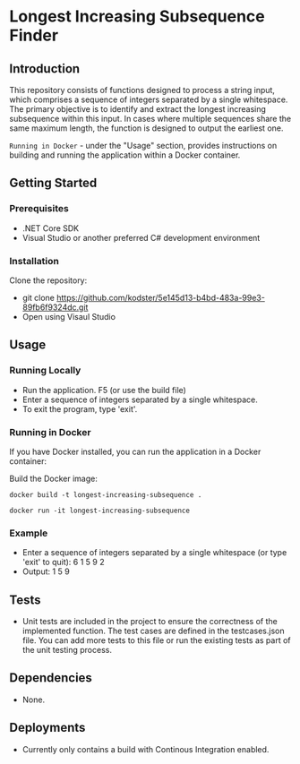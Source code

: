 # Longest Increasing Subsequence Finder

## Introduction

This repository consists of functions designed to process a string input, which comprises a sequence of integers separated by a single whitespace. The primary objective is to identify and extract the longest increasing subsequence within this input. In cases where multiple sequences share the same maximum length, the function is designed to output the earliest one.

`Running in Docker`  - under the "Usage" section, provides instructions on building and running the application within a Docker container.


## Getting Started

### Prerequisites

- .NET Core SDK
- Visual Studio or another preferred C# development environment

### Installation

Clone the repository:
   - git clone https://github.com/kodster/5e145d13-b4bd-483a-99e3-89fb6f9324dc.git
   - Open using Visaul Studio

## Usage

### Running Locally

- Run the application. F5 (or use the build file)
- Enter a sequence of integers separated by a single whitespace.
- To exit the program, type 'exit'.

### Running in Docker
	
If you have Docker installed, you can run the application in a Docker container:

Build the Docker image:

   `docker build -t longest-increasing-subsequence .`

   `docker run -it longest-increasing-subsequence`


### Example
- Enter a sequence of integers separated by a single whitespace (or type 'exit' to quit): 6 1 5 9 2
- Output: 1 5 9 

## Tests
- Unit tests are included in the project to ensure the correctness of the implemented function. The test cases are defined in the testcases.json file. You can add more tests to this file or run the existing tests as part of the unit testing process.


## Dependencies
 - None.


## Deployments

- Currently only contains a build with  Continous Integration enabled.

